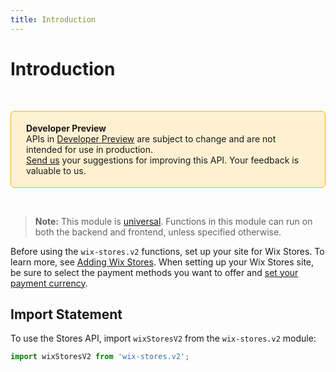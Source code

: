 ```yaml
---
title: Introduction
---
```

# Introduction

&nbsp;

<div style="background-color: #FEF1D1; padding: 18px 24px; border-radius: 6px; border: 1px solid #FDB10C; box-sizing: border-box; display: inline-block">
    <b>Developer Preview</b>
    <br/>
    <span>APIs in <a href="https://www.wix.com/velo/reference/api-overview/developer-preview">Developer Preview</a> are subject to change and are not intended for use in production.<br/><a href="mailto:velo-preview-feedback@wix.com">Send us</a> your suggestions for improving this API. Your feedback is valuable to us.</span>
</div>

&nbsp;

> **Note:** This module is [universal](https://support.wix.com/https://www.wix.com/velo/reference/api-overview/api-versions#universal-modules). Functions in this module can run on both the backend and frontend, unless specified otherwise.

Before using the `wix-stores.v2` functions, set up your site for Wix Stores. To learn more, see [Adding Wix Stores](https://support.wix.com/en/article/adding-wix-stores). When setting up your Wix Stores site, be sure to select the payment methods you want to offer and [set your payment currency](https://support.wix.com/en/article/setting-your-currency-for-accepting-payments).

## Import Statement

To use the Stores API, import `wixStoresV2` from the `wix-stores.v2` module:

```javascript
import wixStoresV2 from 'wix-stores.v2';
```
